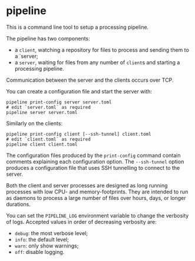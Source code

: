 pipeline
========

This is a command line tool to setup a processing pipeline.

The pipeline has two components:

- a `client`, watching a repository for files to process and
  sending them to a `server;
- a `server`, waiting for files from any number of `client`s
  and starting a processing pipeline.

Communication between the server and the clients occurs over TCP.

You can create a configuration file and start the server with:

```shell
pipeline print-config server server.toml
# edit `server.toml` as required
pipeline server server.toml
```

Similarly on the clients:

```shell
pipeline print-config client [--ssh-tunnel] client.toml
# edit `client.toml` as required
pipeline client client.toml
```

The configuration files produced by the `print-config` command contain comments
explaining each configuration option. The `--ssh-tunnel` option produces a
configuration file that uses SSH tunnelling to connect to the server.

Both the client and server processes are designed as long running processes
with low CPU- and memory-footprints. They are intended to run as daemons to
process a large number of files over hours, days, or longer durations.

You can set the `PIPELINE_LOG` environment variable to change the verbosity of
logs. Accepted values in order of decreasing verbosity are:

- `debug`: the most verbose level;
- `info`: the default level;
- `warn`: only show warnings;
- `off`: disable logging.

